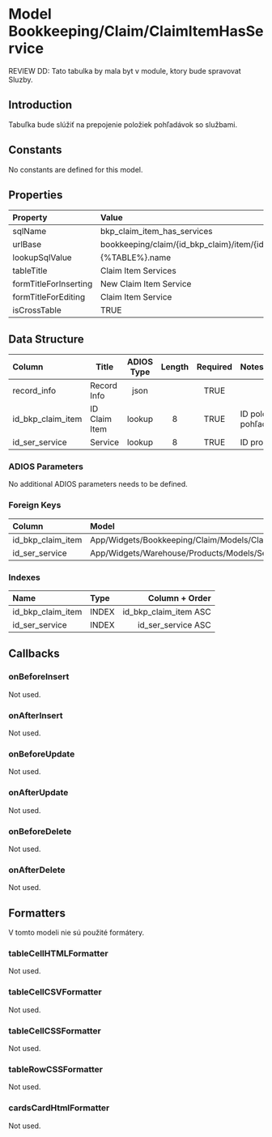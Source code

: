 # Model Bookkeeping/Claim/ClaimItemHasService

REVIEW DD: Tato tabulka by mala byt v module, ktory bude spravovat Sluzby.

## Introduction

Tabuľka bude slúžiť na prepojenie položiek pohľadávok so službami.

## Constants

No constants are defined for this model.

## Properties

| Property              | Value                                                             |
| :-------------------- | :---------------------------------------------------------------- |
| sqlName               | bkp_claim_item_has_services                                       |
| urlBase               | bookkeeping/claim/{id_bkp_claim}/item/{id_bkp_claim_item}/service |
| lookupSqlValue        | {%TABLE%}.name                                                    |
| tableTitle            | Claim Item Services                                               |
| formTitleForInserting | New Claim Item Service                                            |
| formTitleForEditing   | Claim Item Service                                                |
| isCrossTable          | TRUE                                                              |

## Data Structure

| Column            | Title         | ADIOS Type | Length | Required | Notes                 |
| :---------------- | ------------- | :--------: | :----: | :------: | :-------------------- |
| record_info       | Record Info   |    json    |        |   TRUE   |                       |
| id_bkp_claim_item | ID Claim Item |   lookup   |   8    |   TRUE   | ID položky pohľadávky |
| id_ser_service    | Service       |   lookup   |   8    |   TRUE   | ID produktu           |

### ADIOS Parameters

No additional ADIOS parameters needs to be defined.

### Foreign Keys

| Column            | Model                                          | Relation | OnUpdate | OnDelete |
| :---------------- | :--------------------------------------------- | :------: | -------- | -------- |
| id_bkp_claim_item | App/Widgets/Bookkeeping/Claim/Models/ClaimItem |   1:N    | Cascade  | Cascade  |
| id_ser_service    | App/Widgets/Warehouse/Products/Models/Service  |   1:N    | Cascade  | Restrict |

### Indexes

| Name              | Type    |        Column + Order |
| :---------------- | :------ | --------------------: |
| id_bkp_claim_item | INDEX   | id_bkp_claim_item ASC |
| id_ser_service    | INDEX   |    id_ser_service ASC |

## Callbacks

### onBeforeInsert

Not used.

### onAfterInsert

Not used.

### onBeforeUpdate

Not used.

### onAfterUpdate

Not used.

### onBeforeDelete

Not used.

### onAfterDelete

Not used.

## Formatters

V tomto modeli nie sú použité formátery.

### tableCellHTMLFormatter

Not used.

### tableCellCSVFormatter

Not used.

### tableCellCSSFormatter

Not used.

### tableRowCSSFormatter

Not used.

### cardsCardHtmlFormatter

Not used.
